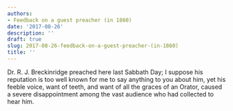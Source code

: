 ```yaml
---
authors:
- Feedback on a guest preacher (in 1860)
date: '2017-08-26'
description: ''
draft: true
slug: 2017-08-26-feedback-on-a-guest-preacher-(in-1860)
title: ''
---
```

Dr. R. J. Breckinridge preached here last Sabbath Day; I suppose his reputation is too well known for me to say anything to you about him, yet his feeble voice, want of teeth, and want of all the graces of an Orator, caused a severe disappointment among the vast audience who had collected to hear him.



